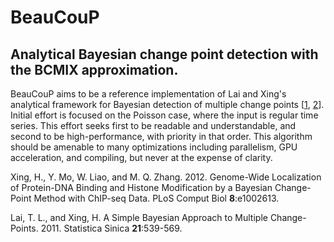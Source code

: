 BeauCouP
========
Analytical Bayesian change point detection with the BCMIX approximation.
--------

BeauCouP aims to be a reference implementation of Lai and Xing's analytical
framework for Bayesian detection of multiple change points \[[1](#xingetal),
[2](#laixing)\]. Initial
effort is focused on the Poisson case, where the input is regular time series.
This effort seeks first to be readable and understandable, and second to be
high-performance, with priority in that order. This algorithm should be
amenable to many optimizations including parallelism, GPU acceleration, and
compiling, but never at the expense of clarity.

<p id="xingetal">Xing, H., Y. Mo, W. Liao, and M. Q. Zhang. 2012. Genome-Wide
Localization of Protein-DNA Binding and Histone Modification by a Bayesian
Change-Point Method with ChIP-seq Data. PLoS Comput Biol <b>8</b>:e1002613.</p>

<p id="leixing">Lai, T. L., and Xing, H. A Simple Bayesian Approach to Multiple
Change-Points. 2011. Statistica Sinica <b>21</b>:539-569.</p>
